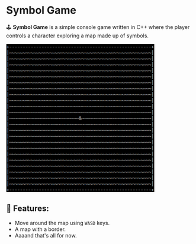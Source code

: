 # Symbol Game

🕹️ **Symbol Game** is a simple console game written in C++ where the player controls a character exploring a map made up of symbols.

<img src="./image/screenshot.png" width="400" alt="Game Screenshot">

## 🚀 Features:
- Move around the map using `WASD` keys.
- A map with a border.
- Aaaand that's all for now.